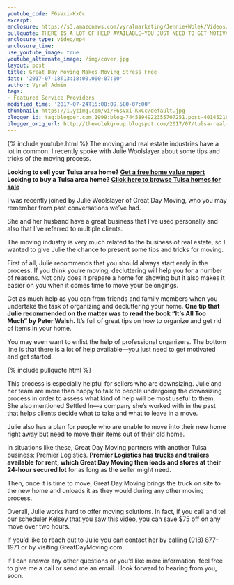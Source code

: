 ```yaml
---
youtube_code: F6sVxi-KxCc
excerpt:
enclosure: https://s3.amazonaws.com/vyralmarketing/Jennie+Wolek/Videos/Tulsa+Real+Estate+Agent-+Are+You+Tired+of+Moving+Related+Stress%253F.mp4
pullquote: THERE IS A LOT OF HELP AVAILABLE—YOU JUST NEED TO GET MOTIVATED AND GET STARTED.
enclosure_type: video/mp4
enclosure_time:
use_youtube_image: true
youtube_alternate_image: /img/cover.jpg
layout: post
title: Great Day Moving Makes Moving Stress Free
date: '2017-07-18T13:18:00.000-07:00'
author: Vyral Admin
tags:
- Featured Service Providers
modified_time: '2017-07-24T15:08:09.580-07:00'
thumbnail: https://i.ytimg.com/vi/F6sVxi-KxCc/default.jpg
blogger_id: tag:blogger.com,1999:blog-7445894922355707251.post-4014521835797476528
blogger_orig_url: http://thewolekgroup.blogspot.com/2017/07/tulsa-real-estate-agent-are-you-tired-of-moving-related-stress.html
---
```

{% include youtube.html %}
The moving and real estate industries have a lot in common. I recently spoke with Julie Woolslayer about some tips and tricks of the moving process.

<div class="post-cta">
<strong>Looking to sell your Tulsa area home? <a href="http://www.tulsahomevalue.com/" target="_blank">Get a free home value report</a><br>
Looking to buy a Tulsa area home? <a href="http://www.thewolekgroup.com/search-for-homes/#/-1451235678" target="_blank">Click here to browse Tulsa homes for sale</a></strong></div>

I was recently joined by Julie Woolslayer of Great Day Moving, who you may remember from past conversations we’ve had.

She and her husband have a great business that I’ve used personally and also that I’ve referred to multiple clients.

The moving industry is very much related to the business of real estate, so I wanted to give Julie the chance to present some tips and tricks for moving.

First of all, Julie recommends that you should always start early in the process. If you think you’re moving, decluttering will help you for a number of reasons. Not only does it prepare a home for showing but it also makes it easier on you when it comes time to move your belongings.

Get as much help as you can from friends and family members when you undertake the task of organizing and decluttering your home. **One tip that Julie recommended on the matter was to read the book “It’s All Too Much” by Peter Walsh.** It’s full of great tips on how to organize and get rid of items in your home.

You may even want to enlist the help of professional organizers. The bottom line is that there is a lot of help available—you just need to get motivated and get started.

{% include pullquote.html %}

This process is especially helpful for sellers who are downsizing. Julie and her team are more than happy to talk to people undergoing the downsizing process in order to assess what kind of help will be most useful to them. She also mentioned Settled In—a company she’s worked with in the past that helps clients decide what to take and what to leave in a move.

Julie also has a plan for people who are unable to move into their new home right away but need to move their items out of their old home.

In situations like these, Great Day Moving partners with another Tulsa business: Premier Logistics. **Premier Logistics has trucks and trailers available for rent, which Great Day Moving then loads and stores at their 24-hour secured lot** for as long as the seller might need.

Then, once it is time to move, Great Day Moving brings the truck on site to the new home and unloads it as they would during any other moving process.

Overall, Julie works hard to offer moving solutions. In fact, if you call and tell our scheduler Kelsey that you saw this video, you can save $75 off on any move over two hours.

If you’d like to reach out to Julie you can contact her by calling (918) 877-1971 or by visiting GreatDayMoving.com.

If I can answer any other questions or you’d like more information, feel free to give me a call or send me an email. I look forward to hearing from you, soon.
